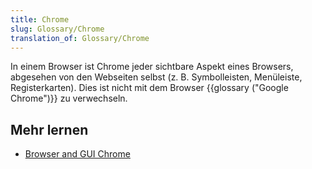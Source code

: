 ```yaml
---
title: Chrome
slug: Glossary/Chrome
translation_of: Glossary/Chrome
---
```

In einem Browser ist Chrome jeder sichtbare Aspekt eines Browsers, abgesehen von den Webseiten selbst (z. B. Symbolleisten, Menüleiste, Registerkarten). Dies ist nicht mit dem Browser {{glossary ("Google Chrome")}} zu verwechseln.

## Mehr lernen

- [Browser and GUI Chrome](http://www.nngroup.com/articles/browser-and-gui-chrome/)
